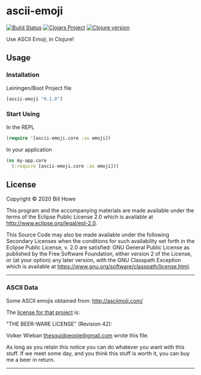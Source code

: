 # ascii-emoji

[![Build Status][gh-actions-badge]][gh-actions] [![Clojars Project][clojars-badge]][clojars] [![Clojure version][clojure-v]](project.clj)

Use ASCII Emoji, in Clojure!

## Usage

### Installation

Leiningen/Boot Project file

```clojure
[ascii-emoji "0.1.0"]
```

### Start Using

In the REPL

```clojure
(require '[ascii-emoji.core :as emoji])
```

In your application

```clojure
(ns my-app.core
  (:require [ascii-emoji.core :as emoji]))
```

## License

Copyright © 2020 Bill Howe

This program and the accompanying materials are made available under the
terms of the Eclipse Public License 2.0 which is available at
<http://www.eclipse.org/legal/epl-2.0>.

This Source Code may also be made available under the following Secondary
Licenses when the conditions for such availability set forth in the Eclipse
Public License, v. 2.0 are satisfied: GNU General Public License as published by
the Free Software Foundation, either version 2 of the License, or (at your
option) any later version, with the GNU Classpath Exception which is available
at <https://www.gnu.org/software/classpath/license.html>.

---

### ASCII Data

Some ASCII emojis obtained from: <http://asciimoji.com/>

The [license for that project](https://github.com/hpcodecraft/ASCIImoji/blob/master/LICENSE) is:

"THE BEER-WARE LICENSE" (Revision 42):

Volker Wieban <thesquidpeople@gmail.com> wrote this file.

As long as you retain this notice you can do whatever you want
with this stuff. If we meet some day, and you think this stuff is worth it,
you can buy me a beer in return.

---

<!-- Named page links below: /-->

[gh-actions-badge]: https://github.com/wdhowe/ascii-emoji/workflows/ci%2Fcd/badge.svg
[gh-actions]: https://github.com/wdhowe/ascii-emoji/actions
[clojure-v]: https://img.shields.io/badge/clojure-1.10.0-blue.svg
[clojars]: https://clojars.org/ascii-emoji
[clojars-badge]: https://img.shields.io/clojars/v/ascii-emoji.svg
